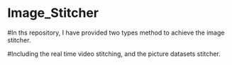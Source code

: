 # Image_Stitcher

#In ths repository, I have provided two types method to achieve the image stitcher. 

#Including the real time video stitching, and the picture datasets stitcher.
